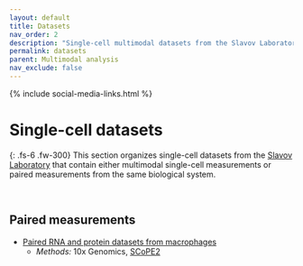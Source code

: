 ```yaml
---
layout: default
title: Datasets
nav_order: 2
description: "Single-cell multimodal datasets from the Slavov Laboratory | Proteome biology "
permalink: datasets
parent: Multimodal analysis
nav_exclude: false
---
```

{% include social-media-links.html %}

# Single-cell datasets




{: .fs-6 .fw-300}
This section organizes single-cell datasets from the [Slavov Laboratory](https://slavovlab.net) that contain either multimodal single-cell measurements or paired measurements from the same biological system.

&nbsp;

## Paired measurements
 * [Paired RNA and protein datasets from macrophages](Specht_et_al_2019)
   - *Methods:*  10x Genomics, [SCoPE2](SCoPE2)


&nbsp;


<!--

## Funding support
The research reported here has been supported by funding from the [NIH Director's Award](https://projectreporter.nih.gov/project_info_description.cfm?aid=9167004&icde=31336575) by an [Allen Distinguished Investigator Award](https://alleninstitute.org/what-we-do/frontiers-group/distinguished-investigators/projects/tracking-proteome-dynamics-single-cells) from the Paul G. Allen Frontiers Group and by [CZI](https://chanzuckerberg.com/science/programs-resources/single-cell-biology/seednetworks/mapping-the-transcriptome-and-proteome-of-human-testis-in-3d/).

-->


 &nbsp;

 &nbsp;

 &nbsp;  
